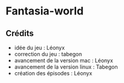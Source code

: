 # Fantasia-world

## Crédits
- idée du jeu : Léonyx
- correction du jeu : tabegon
- avancement de la version mac : Léonyx
- avancement de la version linux : Tabegon
- création des épisodes : Léonyx
